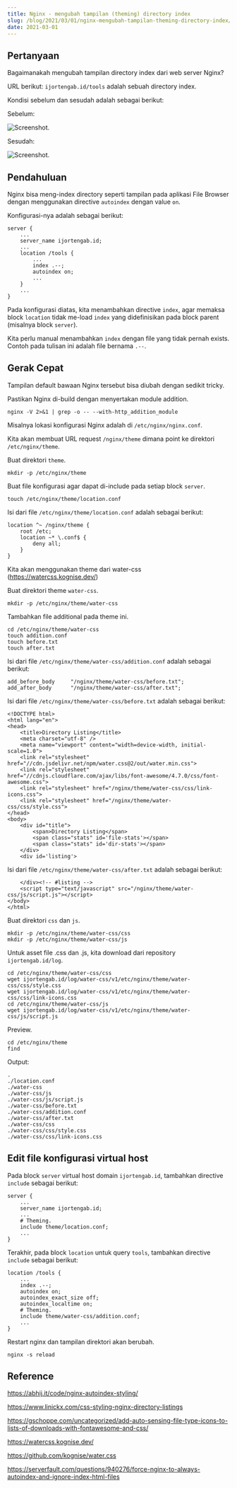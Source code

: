 ```yaml
---
title: Nginx - mengubah tampilan (theming) directory index
slug: /blog/2021/03/01/nginx-mengubah-tampilan-theming-directory-index/
date: 2021-03-01
---
```


## Pertanyaan

Bagaimanakah mengubah tampilan directory index dari web server Nginx?

URL berikut: `ijortengab.id/tools` adalah sebuah directory index.

Kondisi sebelum dan sesudah adalah sebagai berikut:

Sebelum:

![Screenshot.](https://res.cloudinary.com/ijortengab/image/upload/v1/ijortengab.id/2021/screenshot.2021-03-01_09.30.14.jpg)

Sesudah:

![Screenshot.](https://res.cloudinary.com/ijortengab/image/upload/v1/ijortengab.id/2021/screenshot.2021-03-01_11.24.21.jpg)

## Pendahuluan

Nginx bisa meng-index directory seperti tampilan pada aplikasi File Browser dengan menggunakan directive `autoindex` dengan value `on`.

Konfigurasi-nya adalah sebagai berikut:

```
server {
    ...
    server_name ijortengab.id;
    ...
    location /tools {
        ...
        index .--;
        autoindex on;
        ...
    }
    ...
}
```

Pada konfigurasi diatas, kita menambahkan directive `index`, agar memaksa block `location` tidak me-load `index` yang didefinisikan pada block parent (misalnya block `server`).

Kita perlu manual menambahkan `index` dengan file yang tidak pernah exists. Contoh pada tulisan ini adalah file bernama `.--`.

## Gerak Cepat

Tampilan default bawaan Nginx tersebut bisa diubah dengan sedikit tricky.

Pastikan Nginx di-build dengan menyertakan module addition.

```
nginx -V 2>&1 | grep -o -- --with-http_addition_module
```

Misalnya lokasi konfigurasi Nginx adalah di `/etc/nginx/nginx.conf`.

Kita akan membuat URL request `/nginx/theme` dimana point ke direktori `/etc/nginx/theme`.

Buat direktori `theme`.

```
mkdir -p /etc/nginx/theme
```

Buat file konfigurasi agar dapat di-include pada setiap block `server`.

```
touch /etc/nginx/theme/location.conf
```

Isi dari file `/etc/nginx/theme/location.conf` adalah sebagai berikut:

```
location ^~ /nginx/theme {
    root /etc;
    location ~* \.conf$ {
        deny all;
    }
}
```

Kita akan menggunakan theme dari water-css (https://watercss.kognise.dev/)

Buat direktori theme `water-css`.

```
mkdir -p /etc/nginx/theme/water-css
```

Tambahkan file additional pada theme ini.

```
cd /etc/nginx/theme/water-css
touch addition.conf
touch before.txt
touch after.txt
```

Isi dari file `/etc/nginx/theme/water-css/addition.conf` adalah sebagai berikut:

```
add_before_body     "/nginx/theme/water-css/before.txt";
add_after_body      "/nginx/theme/water-css/after.txt";
```

Isi dari file `/etc/nginx/theme/water-css/before.txt` adalah sebagai berikut:

```
<!DOCTYPE html>
<html lang="en">
<head>
    <title>Directory Listing</title>
    <meta charset="utf-8" />
    <meta name="viewport" content="width=device-width, initial-scale=1.0">
    <link rel="stylesheet" href="//cdn.jsdelivr.net/npm/water.css@2/out/water.min.css">
    <link rel="stylesheet" href="//cdnjs.cloudflare.com/ajax/libs/font-awesome/4.7.0/css/font-awesome.css">
    <link rel="stylesheet" href="/nginx/theme/water-css/css/link-icons.css">
    <link rel="stylesheet" href="/nginx/theme/water-css/css/style.css">
</head>
<body>
    <div id="title">
        <span>Directory Listing</span>
        <span class="stats" id='file-stats'></span>
        <span class="stats" id='dir-stats'></span>
    </div>
    <div id='listing'>
```

Isi dari file `/etc/nginx/theme/water-css/after.txt` adalah sebagai berikut:

```
    </div><!-- #listing -->
    <script type="text/javascript" src="/nginx/theme/water-css/js/script.js"></script>
</body>
</html>
```

Buat direktori `css` dan `js`.

```
mkdir -p /etc/nginx/theme/water-css/css
mkdir -p /etc/nginx/theme/water-css/js
```

Untuk asset file .css dan .js, kita download dari repository `ijortengab.id/log`.

```
cd /etc/nginx/theme/water-css/css
wget ijortengab.id/log/water-css/v1/etc/nginx/theme/water-css/css/style.css
wget ijortengab.id/log/water-css/v1/etc/nginx/theme/water-css/css/link-icons.css
cd /etc/nginx/theme/water-css/js
wget ijortengab.id/log/water-css/v1/etc/nginx/theme/water-css/js/script.js
```

Preview.

```
cd /etc/nginx/theme
find
```

Output:

```
.
./location.conf
./water-css
./water-css/js
./water-css/js/script.js
./water-css/before.txt
./water-css/addition.conf
./water-css/after.txt
./water-css/css
./water-css/css/style.css
./water-css/css/link-icons.css
```

## Edit file konfigurasi virtual host

Pada block `server` virtual host domain `ijortengab.id`, tambahkan directive `include` sebagai berikut:

```
server {
    ...
    server_name ijortengab.id;
    ...
    # Theming.
    include theme/location.conf;
    ...
}
```

Terakhir, pada block `location` untuk query `tools`, tambahkan directive `include` sebagai berikut:

```
location /tools {
    ...
    index .--;
    autoindex on;
    autoindex_exact_size off;
    autoindex_localtime on;
    # Theming.
    include theme/water-css/addition.conf;
    ...
}
```

Restart nginx dan tampilan direktori akan berubah.

```
nginx -s reload
```

## Reference

https://abhij.it/code/nginx-autoindex-styling/

https://www.linickx.com/css-styling-nginx-directory-listings

https://gschoppe.com/uncategorized/add-auto-sensing-file-type-icons-to-lists-of-downloads-with-fontawesome-and-css/

https://watercss.kognise.dev/

https://github.com/kognise/water.css

https://serverfault.com/questions/940276/force-nginx-to-always-autoindex-and-ignore-index-html-files